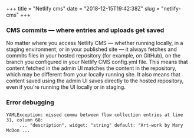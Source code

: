 +++
title = "Netlify cms"
date = "2018-12-15T19:42:38Z"
slug = "netlify-cms"
+++

<h3>CMS commits — where entries and uploads get saved</h3>
<p>No matter where you access Netlify CMS — whether running locally, in a staging environment, or in your published site — it always fetches and commits files in your hosted repository (for example, on GitHub), on the branch you configured in your Netlify CMS config.yml file. This means that content fetched in the admin UI matches the content in the repository, which may be different from your locally running site. It also means that content saved using the admin UI saves directly to the hosted repository, even if you're running the UI locally or in staging.</p>

<h3>Error debugging</h3>
<code>YAMLException: missed comma between flow collection entries at line 31, column 68:
     ... "description", widget: "string" default: "Art-work by Mary McDon ... </code>
